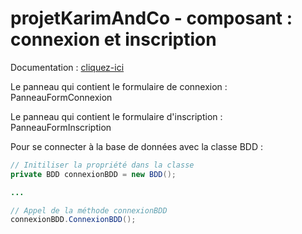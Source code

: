 # projetKarimAndCo - composant : connexion et inscription
Documentation : [cliquez-ici](https://docs.google.com/document/d/1nW1IItZ4RfnRoahEaQirap2QfmtTX6tPgkBLDmhopvI/edit?usp=sharing)

Le panneau qui contient le formulaire de connexion :  PanneauFormConnexion

Le panneau qui contient le formulaire d'inscription :  PanneauFormInscription

Pour se connecter à la base de données avec la classe BDD :
```java
// Initiliser la propriété dans la classe
private BDD connexionBDD = new BDD();

...

// Appel de la méthode connexionBDD
connexionBDD.ConnexionBDD();
```
